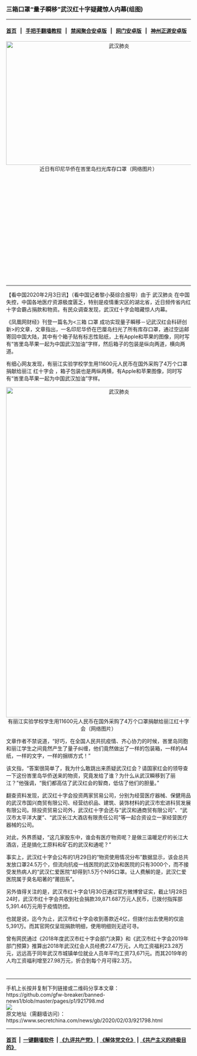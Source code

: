 ### 三箱口罩“量子瞬移”武汉红十字疑藏惊人内幕(组图)
------------------------

#### [首页](https://github.com/gfw-breaker/banned-news1/blob/master/README.md) &nbsp;&nbsp;|&nbsp;&nbsp; [手把手翻墙教程](https://github.com/gfw-breaker/guides/wiki) &nbsp;&nbsp;|&nbsp;&nbsp; [禁闻聚合安卓版](https://github.com/gfw-breaker/bn-android) &nbsp;&nbsp;|&nbsp;&nbsp; [网门安卓版](https://github.com/oGate2/oGate) &nbsp;&nbsp;|&nbsp;&nbsp; [神州正道安卓版](https://github.com/SzzdOgate/update) 



<div class="article_right" style="fone-color:#000">
 <p style="text-align: center;">
  <img alt="武汉肺炎" src="https://img3.secretchina.com/pic/2020/2-3/p2619251a25102056-ss.jpg" style="height:337px; width:600px"/>
  <br>
   近日有印尼华侨在峇里岛扫光库存口罩（网络图片）
   <span id="hideid" name="hideid" style="color:red;display:none;">
    <span href="https://www.secretchina.com">
    </span>
   </span>
  </br>
 </p>
 <div id="txt-mid1-t21-2017">
  <ins class="adsbygoogle" data-ad-client="ca-pub-1276641434651360" data-ad-slot="2451032099" style="display:inline-block;width:336px;height:280px">
  </ins>
  

---


  </div>
 </div>
 <p>
  【看中国2020年2月3日讯】（看中国记者黎小葵综合报导）由于
  <span href="https://www.secretchina.com/news/gb/tag/武汉肺炎" target="_blank">
   武汉肺炎
  </span>
  在中国失控，中国各地医疗资源极度匮乏，特别是疫情重灾区的湖北省，近日频传省内红十字会霸占捐款和物资。有民众调查发现，武汉红十字会暗藏惊人内幕。
  <span id="hideid" name="hideid" style="color:red;display:none;">
   <span href="https://www.secretchina.com">
   </span>
  </span>
 </p>
 <p>
  《凤凰网财经》刊登一篇名为&lt;三箱
  <span href="https://www.secretchina.com/news/gb/tag/口罩" target="_blank">
   口罩
  </span>
  成功实现量子瞬移－记武汉红会科研创新&gt;的文章，文章指出，一名印尼华侨在巴厘岛扫光了所有库存口罩，通过空运邮寄回中国大陆，其中有个箱子贴有标志性贴纸，上有Apple和苹果的图像，同时写有“峇里岛苹果一起为中国武汉加油”字样，然后箱子的包装是纵向两道，横向两道。
 </p>
 <p>
  有细心网友发现，有丽江实验学校学生用11600元人民币在国外采购了4万个口罩捐献给丽江
  <span href="https://www.secretchina.com/news/gb/tag/红十字会" target="_blank">
   红十字会
  </span>
  ，箱子包装也是两纵两横，有Apple和苹果图像，同时写有“峇里岛苹果一起为中国武汉加油”字样。
 </p>
 <p style="text-align: center;">
  <img alt="武汉肺炎" src="https://img3.secretchina.com/pic/2020/2-3/p2619261a784397377-ss.jpg" style="height:900px; width:600px"/>
  <br>
   有丽江实验学校学生用11600元人民币在国外采购了4万个口罩捐献给丽江红十字会（网络图片）
  </br>
 </p>
 <p>
  文章作者不禁说道，“好巧，在全国人民共抗疫情、齐心协力的时候，峇里岛同胞和丽江学生之间竟然产生了量子纠缠，他们竟然做出了一样的包装箱，一样的A4纸，一样的文字，一样的捆绑方式！”
 </p>
 <p>
  该文指，“答案很简单了，我为什么敢跳出来质疑武汉红会？请国家红会的领导查一下这份峇里岛华侨送来的物资，究竟发给了谁？为什么从武汉瞬移到了丽江？”他强调，“我们都高估了武汉红会的智商，低估了他们的胆量。”
 </p>
 <p>
  翻查资料发现，武汉红十字会投资两家贸易公司，分别为经营医疗器械、保健用品的武汉市国兴商贸有限公司、经营纺织品、建筑、装饰材料的武汉市宏进科贸发展有限公司。除投资贸易公司外，武汉红十字会还与“武汉和通商贸有限公司”、“武汉市太平洋大厦”、“武汉长江大酒店有限责任公司”等一起合资设立一家经营医疗器械的公司。
 </p>
 <p>
  对此，外界质疑，“这几家股东中，谁会有医疗物资呢？是做三温暖足疗的长江大酒店，还是搞化工原料和矿石的武汉和通呢？”
 </p>
 <p>
  事实上，武汉红十字会公布的1月29日的“物资使用情况分布”数据显示，该会总共发放口罩24.5万个，但流向抗疫一线医院的武汉协和医院的只有3000个，而不接受发热病人的“武汉仁爱医院”却得到1.5万个N95口罩。让人费解的是，武汉仁爱医院属于臭名昭著的“莆田系”。
 </p>
 <p>
  另外值得关注的是，武汉市红十字会1月30日通过官方微博曾证实，截止1月28日24时，武汉市红十字会共收到社会捐款39,871.687万元人民币，已拨付指挥部5,391.46万元用于疫情防控。
 </p>
 <p>
  也就是说，迄今为止，武汉市红十字会收到善款近4亿，但拨付出去使用的仅逾5,391万。而其官网仅呈现捐款明细，使用明细则无迹可寻。
 </p>
 <p>
  曾有网民通过《2018年度武汉市红十字会部门决算》和《武汉市红十字会2019年部门预算》推算出2018年武汉红会人员经费27.47万元，人均工资福利23.28万元，远远高于同年武汉市城镇单位就业人员年平均工资73,671元。而其2019年的人均工资福利增至27.98万元，折合到每个月可得2.3万。
  <center>
   <div>
    <div id="txt-mid2-t22-2017" style="display: block;  max-height: 351px;  overflow: hidden;">
     <div id="SC-21xxx">
     </div>
     <ins class="adsbygoogle" data-ad-client="ca-pub-1276641434651360" data-ad-format="auto" data-ad-slot="4301710469" data-full-width-responsive="true" style="display:block">
     </ins>
    </div>
   </div>
  </center>
  <div style="padding-top:12px;">
  </div>
 </p>
</div>

<hr/>
手机上长按并复制下列链接或二维码分享本文章：<br/>
https://github.com/gfw-breaker/banned-news1/blob/master/pages/p1/921798.md <br/>
<a href='https://github.com/gfw-breaker/banned-news1/blob/master/pages/p1/921798.md'><img src='https://github.com/gfw-breaker/banned-news1/blob/master/pages/p1/921798.md.png'/></a> <br/>
原文地址（需翻墙访问）：https://www.secretchina.com/news/gb/2020/02/03/921798.html


------------------------
#### [首页](https://github.com/gfw-breaker/banned-news1/blob/master/README.md) &nbsp;|&nbsp; [一键翻墙软件](https://github.com/gfw-breaker/nogfw/blob/master/README.md) &nbsp;| [《九评共产党》](https://github.com/gfw-breaker/9ping.md/blob/master/README.md#九评之一评共产党是什么) | [《解体党文化》](https://github.com/gfw-breaker/jtdwh.md/blob/master/README.md) | [《共产主义的终极目的》](https://github.com/gfw-breaker/gczydzjmd.md/blob/master/README.md)


<img src='http://gfw-breaker.win/banned-news/pages/p1/921798.md' width='0px' height='0px'/>